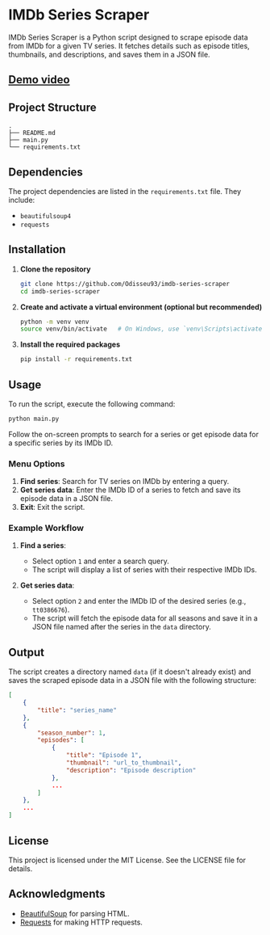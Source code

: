 # IMDb Series Scraper

IMDb Series Scraper is a Python script designed to scrape episode data from IMDb for a given TV series. It fetches details such as episode titles, thumbnails, and descriptions, and saves them in a JSON file.

## [Demo video](https://www.youtube.com/watch?v=oQRiYjB8dDU)

## Project Structure

```
.
├── README.md
├── main.py
└── requirements.txt
```

## Dependencies

The project dependencies are listed in the `requirements.txt` file. They include:

- `beautifulsoup4`
- `requests`

## Installation

1. **Clone the repository**

   ```bash
   git clone https://github.com/Odisseu93/imdb-series-scraper
   cd imdb-series-scraper
   ```

2. **Create and activate a virtual environment (optional but recommended)**

   ```bash
   python -m venv venv
   source venv/bin/activate   # On Windows, use `venv\Scripts\activate`
   ```

3. **Install the required packages**

   ```bash
   pip install -r requirements.txt
   ```

## Usage

To run the script, execute the following command:

```bash
python main.py
```

Follow the on-screen prompts to search for a series or get episode data for a specific series by its IMDb ID.

### Menu Options

1. **Find series**: Search for TV series on IMDb by entering a query.
2. **Get series data**: Enter the IMDb ID of a series to fetch and save its episode data in a JSON file.
3. **Exit**: Exit the script.

### Example Workflow

1. **Find a series**:
   - Select option `1` and enter a search query.
   - The script will display a list of series with their respective IMDb IDs.

2. **Get series data**:
   - Select option `2` and enter the IMDb ID of the desired series (e.g., `tt0386676`).
   - The script will fetch the episode data for all seasons and save it in a JSON file named after the series in the `data` directory.

## Output

The script creates a directory named `data` (if it doesn't already exist) and saves the scraped episode data in a JSON file with the following structure:

```json
[
    {
        "title": "series_name"
    },
    {
        "season_number": 1,
        "episodes": [
            {
                "title": "Episode 1",
                "thumbnail": "url_to_thumbnail",
                "description": "Episode description"
            },
            ...
        ]
    },
    ...
]
```

## License

This project is licensed under the MIT License. See the LICENSE file for details.

## Acknowledgments

- [BeautifulSoup](https://www.crummy.com/software/BeautifulSoup/) for parsing HTML.
- [Requests](https://docs.python-requests.org/en/master/) for making HTTP requests.
